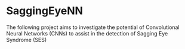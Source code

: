 # SaggingEyeNN
The following project aims to investigate the potential of Convolutional Neural Networks (CNNs) to assist in the detection of Sagging Eye Syndrome (SES)
